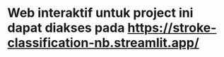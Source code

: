 # Web interaktif untuk project ini dapat diakses pada https://stroke-classification-nb.streamlit.app/
